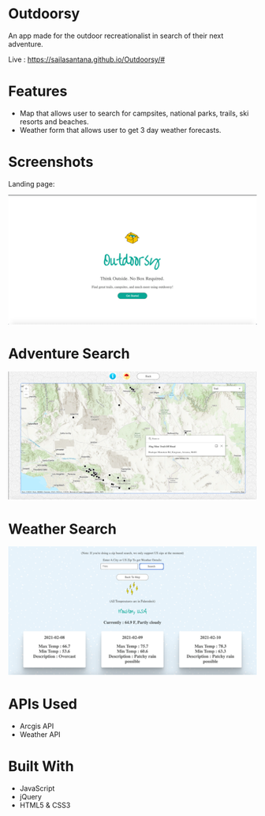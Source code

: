 

# Outdoorsy

An app made for the outdoor recreationalist in search of their next adventure.

Live : https://sailasantana.github.io/Outdoorsy/#


# Features

* Map that allows user to search for campsites, national parks, trails, ski resorts and beaches.
* Weather form that allows user to get 3 day weather forecasts.


# Screenshots

Landing page:

![Landing](https://github.com/sailasantana/Outdoorsy/blob/master/screenshots/Screen%20Shot%202021-02-08%20at%2020.01.19.png)

# Adventure Search 

![Search](https://github.com/sailasantana/Outdoorsy/blob/master/screenshots/Screen%20Shot%202021-02-08%20at%2020.05.31.png)

# Weather Search

![Weather](https://github.com/sailasantana/Outdoorsy/blob/master/screenshots/Screen%20Shot%202021-02-08%20at%2020.06.08.png)

# APIs Used

* Arcgis API
* Weather API

# Built With

* JavaScript
* jQuery
* HTML5 & CSS3
